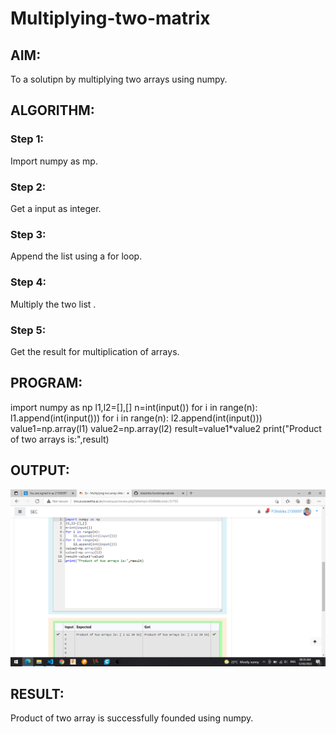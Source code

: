 # Multiplying-two-matrix

## AIM:

To a solutipn by multiplying two arrays using numpy.

## ALGORITHM:

### Step 1:

Import numpy as mp.

### Step 2:

Get a input as integer.

### Step 3:

Append the list using  a for loop.

### Step 4:

Multiply the two list .

### Step 5:

Get the result for multiplication of arrays.

## PROGRAM: 

import numpy as np
l1,l2=[],[]
n=int(input())
for i in range(n):
    l1.append(int(input()))
for i in range(n):
    l2.append(int(input()))
value1=np.array(l1)
value2=np.array(l2)
result=value1*value2
print("Product of two arrays is:",result)
## OUTPUT:
![Output](.//img4.png)

## RESULT:

Product of two array is successfully founded using numpy.

